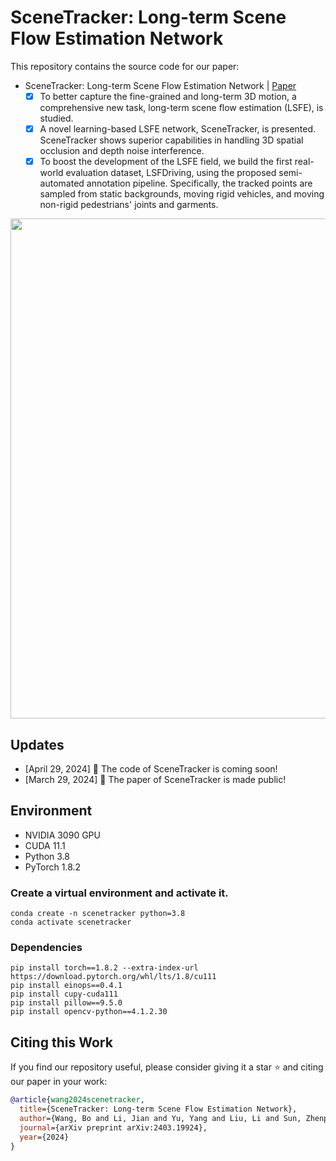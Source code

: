 # SceneTracker: Long-term Scene Flow Estimation Network
This repository contains the source code for our paper:
- SceneTracker: Long-term Scene Flow Estimation Network | [Paper](https://arxiv.org/pdf/2403.19924.pdf)
  - [x] To better capture the fine-grained and long-term 3D motion, a comprehensive new task, long-term scene flow estimation (LSFE), is studied.
  - [x] A novel learning-based LSFE network, SceneTracker, is presented. SceneTracker shows superior capabilities in handling 3D spatial occlusion and depth noise interference.
  - [x] To boost the development of the LSFE field, we build the first real-world evaluation dataset, LSFDriving, using the proposed semi-automated annotation pipeline. Specifically, the tracked points are sampled from static backgrounds, moving rigid vehicles, and moving non-rigid pedestrians' joints and garments. 
<img src="./asset/odyssey_test-24_0424.png" width="800"/>

## Updates
- [April 29, 2024] 📣 The code of SceneTracker is coming soon!
- [March 29, 2024] 📣 The paper of SceneTracker is made public!

## Environment
* NVIDIA 3090 GPU
* CUDA 11.1
* Python 3.8
* PyTorch 1.8.2

### Create a virtual environment and activate it.
```
conda create -n scenetracker python=3.8
conda activate scenetracker
```

### Dependencies
```
pip install torch==1.8.2 --extra-index-url https://download.pytorch.org/whl/lts/1.8/cu111
pip install einops==0.4.1
pip install cupy-cuda111
pip install pillow==9.5.0
pip install opencv-python==4.1.2.30
```

## Citing this Work

If you find our repository useful, please consider giving it a star ⭐ and citing our paper in your work:

```bibtex
@article{wang2024scenetracker,
  title={SceneTracker: Long-term Scene Flow Estimation Network},
  author={Wang, Bo and Li, Jian and Yu, Yang and Liu, Li and Sun, Zhenping and Hu, Dewen},
  journal={arXiv preprint arXiv:2403.19924},
  year={2024}
}
```
